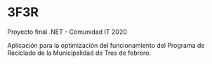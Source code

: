 # 3F3R
Proyecto final .NET - Comunidad IT 2020 

Aplicación para la optimización del funcionamiento del Programa de Reciclado de la Municipalidad de Tres de febrero.
